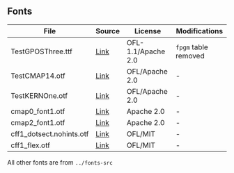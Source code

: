 ## Fonts

File | Source | License | Modifications
--- | --- | --- | ---
TestGPOSThree.ttf | [Link](https://github.com/unicode-org/text-rendering-tests/tree/master/fonts) | OFL-1.1/Apache 2.0 | `fpgm` table removed
TestCMAP14.otf | [Link](https://github.com/unicode-org/text-rendering-tests/tree/master/fonts) | OFL/Apache 2.0 | -
TestKERNOne.otf | [Link](https://github.com/unicode-org/text-rendering-tests/tree/master/fonts) | OFL/Apache 2.0 | -
cmap0_font1.otf | [Link](https://github.com/harfbuzz/harfbuzz/tree/master/test/shaping/data/aots/fonts) | Apache 2.0 | -
cmap2_font1.otf | [Link](https://github.com/harfbuzz/harfbuzz/tree/master/test/shaping/data/aots/fonts) | Apache 2.0 | -
cff1_dotsect.nohints.otf | [Link](https://github.com/harfbuzz/harfbuzz/tree/master/test/api/fonts/) | OFL/MIT | -
cff1_flex.otf | [Link](https://github.com/harfbuzz/harfbuzz/tree/master/test/api/fonts/) | OFL/MIT | -

All other fonts are from `../fonts-src`
